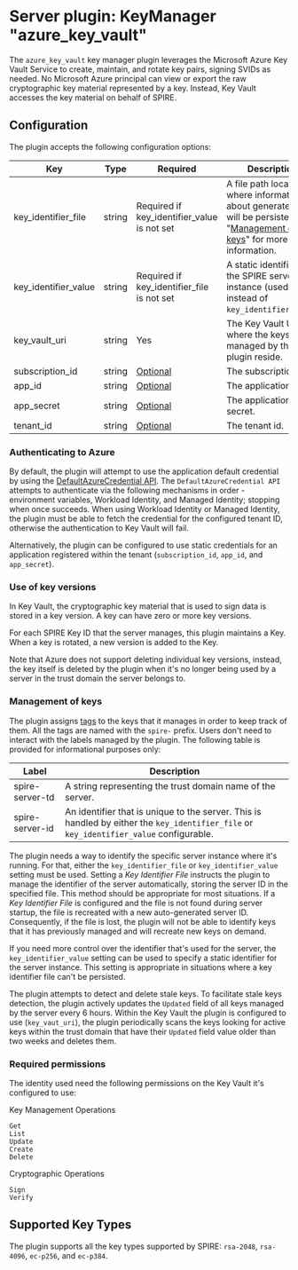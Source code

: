 # Server plugin: KeyManager "azure_key_vault"

The `azure_key_vault` key manager plugin leverages the Microsoft Azure Key Vault
Service to create, maintain, and rotate key pairs, signing SVIDs as needed. No
Microsoft Azure principal can view or export the raw cryptographic key material
represented by a key. Instead, Key Vault accesses the key material on behalf of
SPIRE.

## Configuration

The plugin accepts the following configuration options:

| Key                  | Type    | Required                                    | Description                                                                                                                                                      | Default |
|----------------------|---------|---------------------------------------------|------------------------------------------------------------------------------------------------------------------------------------------------------------------|---------|
| key_identifier_file  | string  | Required if key_identifier_value is not set | A file path location where information about generated keys will be persisted. See "[Management of keys](#management-of-keys)" for more information.             | ""      |
| key_identifier_value | string  | Required if key_identifier_file is not set  | A static identifier for the SPIRE server instance (used instead of `key_identifier_file`).                                                                       | ""      |
| key_vault_uri        | string  | Yes                                         | The Key Vault URI where the keys managed by this plugin reside.                                                                                                  | ""      |
| subscription_id      | string  | [Optional](#authenticating-to-azure)        | The subscription id.                                                                                                                                             | ""      |
| app_id               | string  | [Optional](#authenticating-to-azure)        | The application id.                                                                                                                                              | ""      |
| app_secret           | string  | [Optional](#authenticating-to-azure)        | The application secret.                                                                                                                                          | ""      |
| tenant_id            | string  | [Optional](#authenticating-to-azure)        | The tenant id.                                                                                                                                                   | ""      |

### Authenticating to Azure

By default, the plugin will attempt to use the application default credential by
using the [DefaultAzureCredential API](https://pkg.go.dev/github.com/Azure/azure-sdk-for-go/sdk/azidentity#section-readme).
The `DefaultAzureCredential API` attempts to authenticate via the following mechanisms in order -
environment variables, Workload Identity, and Managed Identity; stopping when once succeeds.
When using Workload Identity or Managed Identity, the plugin must be able to fetch the credential for the configured
tenant ID, otherwise the authentication to Key Vault will fail.

Alternatively, the plugin can be configured to use static credentials for an application
registered within the tenant (`subscription_id`, `app_id`, and `app_secret`).

### Use of key versions

In Key Vault, the cryptographic key material that is used to sign data is stored
in a key version. A key can have zero or more key versions.

For each SPIRE Key ID that the server manages, this plugin maintains a Key.
When a key is rotated, a new version is added to the Key.

Note that Azure does not support deleting individual key versions, instead, the key itself is deleted by the plugin
when it's no longer being used by a server in the trust domain the server belongs to.

### Management of keys

The plugin assigns [tags](https://learn.microsoft.com/en-us/azure/key-vault/keys/about-keys-details#key-tags) to the
keys that it manages in order to keep track of them. All the tags are named with the `spire-` prefix.
Users don't need to interact with the labels managed by the plugin. The
following table is provided for informational purposes only:

| Label           | Description                                                                                                                             |
|-----------------|-----------------------------------------------------------------------------------------------------------------------------------------|
| spire-server-td | A string representing the trust domain name of the server.                                                                              |
| spire-server-id | An identifier that is unique to the server. This is handled by either the `key_identifier_file` or `key_identifier_value` configurable. |

The plugin needs a way to identify the specific server instance where it's
running. For that, either the `key_identifier_file` or `key_identifier_value`
setting must be used. Setting a _Key Identifier File_ instructs the plugin to
manage the identifier of the server automatically, storing the server ID in the
specified file. This method should be appropriate for most situations.
If a _Key Identifier File_ is configured and the file is not found during server
startup, the file is recreated with a new auto-generated server ID.
Consequently, if the file is lost, the plugin will not be able to identify keys
that it has previously managed and will recreate new keys on demand.

If you need more control over the identifier that's used for the server, the
`key_identifier_value` setting can be used to specify a
static identifier for the server instance. This setting is appropriate in situations
where a key identifier file can't be persisted.

The plugin attempts to detect and delete stale keys. To facilitate stale
keys detection, the plugin actively updates the `Updated` field of all keys managed by the server every 6 hours.
Within the Key Vault the plugin is configured to use (`key_vaut_uri`), the plugin periodically scans the keys looking
for active keys within the trust domain that have their `Updated` field value older than two weeks and deletes them.

### Required permissions

The identity used need the following permissions on the Key Vault it's configured to use:

Key Management Operations

```text
Get
List
Update
Create
Delete
```

Cryptographic Operations

```text
Sign
Verify
```

## Supported Key Types

The plugin supports all the key types supported by SPIRE: `rsa-2048`,
`rsa-4096`, `ec-p256`, and `ec-p384`.
